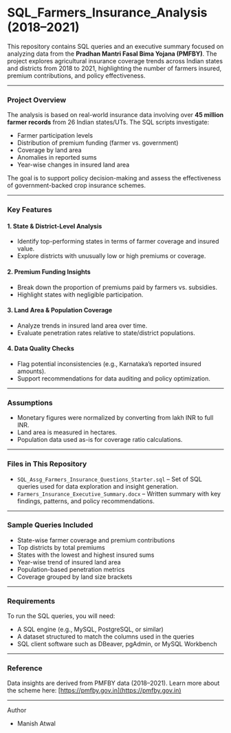 # SQL_Farmers_Insurance_Analysis (2018–2021)

This repository contains SQL queries and an executive summary focused on analyzing data from the **Pradhan Mantri Fasal Bima Yojana (PMFBY)**. The project explores agricultural insurance coverage trends across Indian states and districts from 2018 to 2021, highlighting the number of farmers insured, premium contributions, and policy effectiveness.

---

### Project Overview

The analysis is based on real-world insurance data involving over **45 million farmer records** from 26 Indian states/UTs. The SQL scripts investigate:

* Farmer participation levels
* Distribution of premium funding (farmer vs. government)
* Coverage by land area
* Anomalies in reported sums
* Year-wise changes in insured land area

The goal is to support policy decision-making and assess the effectiveness of government-backed crop insurance schemes.

---

###  Key Features

#### 1. **State & District-Level Analysis**

* Identify top-performing states in terms of farmer coverage and insured value.
* Explore districts with unusually low or high premiums or coverage.

#### 2. **Premium Funding Insights**

* Break down the proportion of premiums paid by farmers vs. subsidies.
* Highlight states with negligible participation.

#### 3. **Land Area & Population Coverage**

* Analyze trends in insured land area over time.
* Evaluate penetration rates relative to state/district populations.

#### 4. **Data Quality Checks**

* Flag potential inconsistencies (e.g., Karnataka’s reported insured amounts).
* Support recommendations for data auditing and policy optimization.

---

###  Assumptions

* Monetary figures were normalized by converting from lakh INR to full INR.
* Land area is measured in hectares.
* Population data used as-is for coverage ratio calculations.

---

###  Files in This Repository

* `SQL_Assg_Farmers_Insurance_Questions_Starter.sql` – Set of SQL queries used for data exploration and insight generation.
* `Farmers_Insurance_Executive_Summary.docx` – Written summary with key findings, patterns, and policy recommendations.

---

###  Sample Queries Included

* State-wise farmer coverage and premium contributions
* Top districts by total premiums
* States with the lowest and highest insured sums
* Year-wise trend of insured land area
* Population-based penetration metrics
* Coverage grouped by land size brackets

---

###  Requirements

To run the SQL queries, you will need:

* A SQL engine (e.g., MySQL, PostgreSQL, or similar)
* A dataset structured to match the columns used in the queries
* SQL client software such as DBeaver, pgAdmin, or MySQL Workbench

---

###  Reference

Data insights are derived from PMFBY data (2018–2021).
Learn more about the scheme here: [https://pmfby.gov.in](https://pmfby.gov.in)

---

Author
- Manish Atwal
